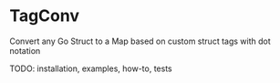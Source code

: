 # TagConv
Convert any Go Struct to a Map based on custom struct tags with dot notation

TODO: installation, examples, how-to, tests
